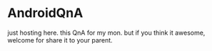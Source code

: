# AndroidQnA
just hosting here. this QnA for my mon. but if you think it awesome, welcome for share it to your parent.
